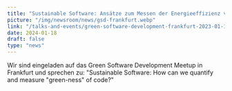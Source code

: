 ```yaml
---
title: "Sustainable Software: Ansätze zum Messen der Energieeffizienz von Software"
picture: "/img/newsroom/news/gsd-frankfurt.webp"
link: "/talks-and-events/green-software-development-frankfurt-2023-01-18/"
date: 2024-01-18
draft: false
type: "news"
---
```


Wir sind eingeladen auf das Green Software Development Meetup in Frankfurt und sprechen zu: "Sustainable Software: How can we quantify and measure "green-ness" of code?"
